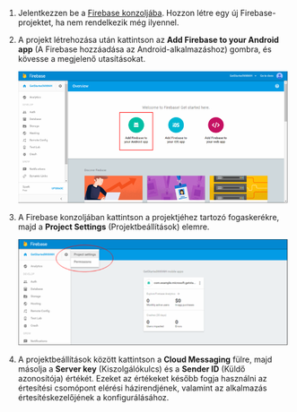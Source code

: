 

1. Jelentkezzen be a [Firebase konzoljába](https://firebase.google.com/console/). Hozzon létre egy új Firebase-projektet, ha nem rendelkezik még ilyennel.
2. A projekt létrehozása után kattintson az **Add Firebase to your Android app** (A Firebase hozzáadása az Android-alkalmazáshoz) gombra, és kövesse a megjelenő utasításokat.
   
    ![](./media/notification-hubs-enable-firebase-cloud-messaging/notification-hubs-add-firebase-to-android-app.png)
3. A Firebase konzoljában kattintson a projektjéhez tartozó fogaskerékre, majd a **Project Settings** (Projektbeállítások) elemre.
   
    ![](./media/notification-hubs-enable-firebase-cloud-messaging/notification-hubs-firebase-console-project-settings.png)
4. A projektbeállítások között kattintson a **Cloud Messaging** fülre, majd másolja a **Server key** (Kiszolgálókulcs) és a **Sender ID** (Küldő azonosítója) értékét.  Ezeket az értékeket később fogja használni az értesítési csomópont elérési házirendjének, valamint az alkalmazás értesítéskezelőjének a konfigurálásához.



<!--HONumber=Nov16_HO2-->


